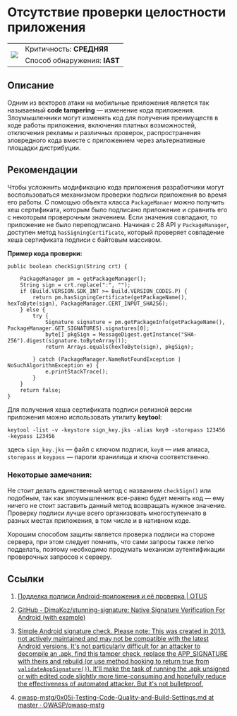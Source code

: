 # Отсутствие проверки целостности приложения

<table class='noborder'>
    <colgroup>
      <col/>
      <col/>
    </colgroup>
    <tbody>
      <tr>
        <td rowspan="2"><img src="../../../img/defekt_srednij.png"/></td>
        <td>Критичность:<strong> СРЕДНЯЯ</strong></td>
      </tr>
      <tr>
        <td>Способ обнаружения:<strong> IAST</strong></td>
      </tr>
    </tbody>
</table>

## Описание

Одним из векторов атаки на мобильные приложения является так называемый **code tampering** — изменение кода приложения. Злоумышленники могут изменять код для получения преимуществ в ходе работы приложения, включения платных возможностей, отключения рекламы и различных проверок, распространения зловредного кода вместе с приложением через альтернативные площадки дистрибуции.

## Рекомендации

Чтобы усложнить модификацию кода приложения разработчики могут воспользоваться механизмом проверки подписи приложения во время его работы. С помощью объекта класса `PackageManaer` можно получить хеш сертификата, которым было подписано приложение и сравнить его с некоторым проверочным значением. Если значения совпадают, то приложение не было переподписано. Начиная с 28 API у `PackageManager`, доступен метод `hasSigningCertificate`, который проверяет совпадение хеша сертификата подписи с байтовым массивом.

**Пример кода проверки:**

    public boolean checkSign(String crt) {

        PackageManager pm = getPackageManager();
        String sign = crt.replace(":", "");
        if (Build.VERSION.SDK_INT >= Build.VERSION_CODES.P) {
            return pm.hasSigningCertificate(getPackageName(), hexToByte(sign), PackageManager.CERT_INPUT_SHA256);
        } else {
            try {
                Signature signature = pm.getPackageInfo(getPackageName(), PackageManager.GET_SIGNATURES).signatures[0];
                byte[] pkgSign = MessageDigest.getInstance("SHA-256").digest(signature.toByteArray());
                return Arrays.equals(hexToByte(sign), pkgSign);

            } catch (PackageManager.NameNotFoundException | NoSuchAlgorithmException e) {
                e.printStackTrace();
            }
        }
        return false;
    }
 
Для получения хеша сертификата подписи релизной версии приложения можно использовать утилиту **keytool**:

    keytool -list -v -keystore sign_key.jks -alias key0 -storepass 123456 -keypass 123456

здесь `sign_key.jks` — файл с ключом подписи, `key0` — имя алиаса, `storepass` и `keypass` — пароли хранилища и ключа соответственно.

### Некоторые замечания:

Не стоит делать единственный метод с названием `checkSign()` или подобным, так как злоумышленник все-равно будет менять код — ему ничего не стоит заставить данный метод возвращать нужное значение. Проверку подписи лучше всего организовать многоступенчато в разных местах приложения, в том числе и в нативном коде.

Хорошим способом защиты является проверка подписи на стороне сервера, при этом следует помнить, что сами запросы также легко подделать, поэтому необходимо продумать механизм аутентификации проверочных запросов к серверу.

## Ссылки

1. [Подделка подписи Android-приложения и её проверка | OTUS](https://otus.ru/nest/post/858/) 

2. [GitHub - DimaKoz/stunning-signature: Native Signature Verification For Android (with example)](https://github.com/DimaKoz/stunning-signature) 

3. [Simple Android signature check. Please note: This was created in 2013, not actively maintained and may not be compatible with the latest Android versions. It's not particularly difficult for an attacker to decompile an .apk, find this tamper check, replace the APP_SIGNATURE with theirs and rebuild (or use method hooking to return true from `validateAppSignature()`). It'll make the task of running the .apk unsigned or with edited code slightly more time-consuming and hopefully reduce the effectiveness of automated attacker. But it's not bulletproof.](https://gist.github.com/scottyab/b849701972d57cf9562e) 

4. [owasp-mstg/0x05i-Testing-Code-Quality-and-Build-Settings.md at master · OWASP/owasp-mstg](https://github.com/OWASP/owasp-mstg/blob/master/Document/0x05i-Testing-Code-Quality-and-Build-Settings.md) 